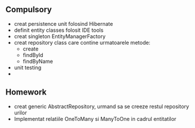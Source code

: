 Compulsory
-
- creat persistence unit folosind Hibernate
- definit entity classes folosit IDE tools
- creat singleton EntityManagerFactory 
- creat repository class care contine urmatoarele metode:
  - create
  - findById
  - findByName
- unit testing
-
Homework
-
- creat generic AbstractRepository, urmand sa se creeze restul repository urilor
- Implementat relatiile OneToMany si ManyToOne in cadrul entitatilor
